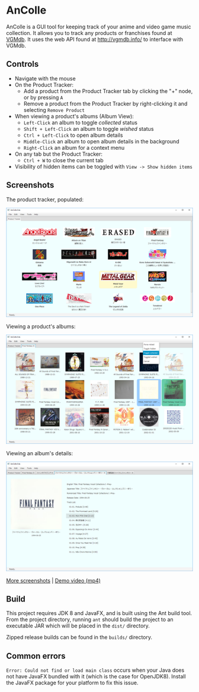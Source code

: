 AnColle
=======

AnColle is a GUI tool for keeping track of your anime and video game music
collection. It allows you to track any products or franchises found at
[VGMdb](http://vgmdb.net/). It uses the web API found at http://vgmdb.info/ to
interface with VGMdb.

## Controls

- Navigate with the mouse
- On the Product Tracker:
    - Add a product from the Product Tracker tab by clicking the "+" node, or by
      pressing `A`
    - Remove a product from the Product Tracker by right-clicking it and selecting
      `Remove Product`
- When viewing a product's albums (Album View):
    - `Left-Click` an album to toggle *collected* status
    - `Shift + Left-Click` an album to toggle *wished* status
    - `Ctrl + Left-Click` to open album details
    - `Middle-Click` an album to open album details in the background
    - `Right-Click` an album for a context menu
- On any tab but the Product Tracker:
    - `Ctrl + W` to close the current tab
- Visibility of hidden items can be toggled with `View -> Show hidden items`

## Screenshots

The product tracker, populated:

![Product view](doc/product-view.png)

Viewing a product's albums:

![Album view](doc/album-view.png)

Viewing an album's details:

![Album details](doc/album-details.png)

[More screenshots](doc/more-screenshots.md) | [Demo video (mp4)](doc/demo-video.mp4)

## Build

This project requires JDK 8 and JavaFX, and is built using the Ant build tool.
From the project directory, running `ant` should build the project to an
executable JAR which will be placed in the `dist/` directory.

Zipped release builds can be found in the `builds/` directory.

## Common errors

`Error: Could not find or load main class` occurs when your Java does not have
JavaFX bundled with it (which is the case for OpenJDK8). Install the JavaFX
package for your platform to fix this issue.
